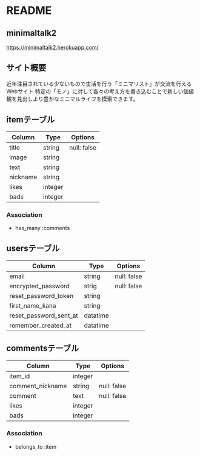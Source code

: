 # README
## minimaltalk2
https://minimaltalk2.herokuapp.com/

## サイト概要
近年注目されている少ないもので生活を行う「ミニマリスト」が交流を行えるWebサイト 特定の「モノ」に対して各々の考え方を書き込むことで新しい価値観を見出しより豊かなミニマルライフを模索できます。




## itemテーブル
|Column|Type|Options|
|------|----|-------|
|title|string|null: false|
|image|string||
|text|string||
|nickname|string||
|likes|integer||
|bads|integer||
### Association
- has_many :comments


## usersテーブル
|Column|Type|Options|
|------|----|-------|
|email|string|null: false|
|encrypted_password|strig|null: false|
|reset_password_token|string||
|first_name_kana|string||
|reset_password_sent_at|datatime||
|remember_created_at|datatime||




## commentsテーブル
|Column|Type|Options|
|------|----|-------|
|item_id|integer||
|comment_nickname|string|null: false|
|comment|text|null: false|
|likes|integer||
|bads|integer||
### Association
- belongs_to :item


